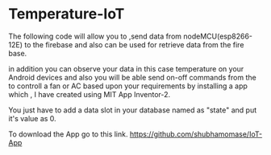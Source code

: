 # Temperature-IoT
The following code will allow you to ,send data from nodeMCU(esp8266-12E) to the firebase and also can be used for retrieve data from the fire base.

in addition you can observe your data in this case temperature on your Android devices and also you will be able send on-off commands from the to controll a fan or AC based upon your requirements by installing a app which , I have created using MIT App Inventor-2.

You just have to add a data slot in your database named as "state" and put it's value as 0. 

To download the App go to this link. https://github.com/shubhamomase/IoT-App
